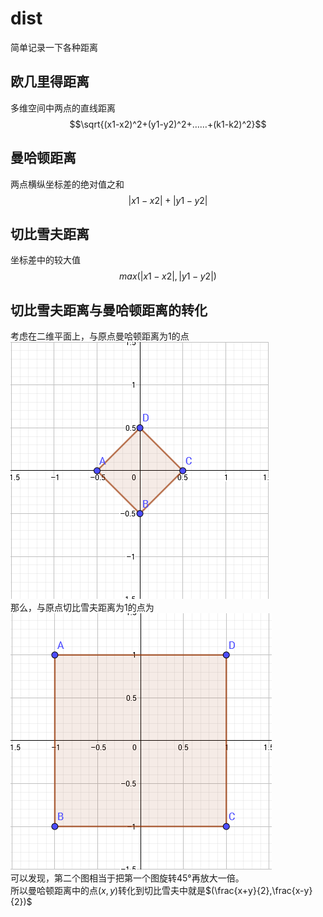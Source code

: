 # dist
简单记录一下各种距离

## 欧几里得距离
多维空间中两点的直线距离  
$$\sqrt{(x1-x2)^2+(y1-y2)^2+……+(k1-k2)^2}$$

## 曼哈顿距离
两点横纵坐标差的绝对值之和
$$|x1-x2|+|y1-y2|$$

## 切比雪夫距离
坐标差中的较大值
$$max(|x1-x2|,|y1-y2|)$$

## 切比雪夫距离与曼哈顿距离的转化
考虑在二维平面上，与原点曼哈顿距离为$1$的点  
![曼哈顿](_v_images/_曼哈顿_1528535379_896985.png)  
那么，与原点切比雪夫距离为$1$的点为  
![切比雪夫](_v_images/_切比雪夫_1528535426_1266633873.png)  
可以发现，第二个图相当于把第一个图旋转$45°$再放大一倍。  
所以曼哈顿距离中的点$(x,y)$转化到切比雪夫中就是$(\frac{x+y}{2},\frac{x-y}{2})$